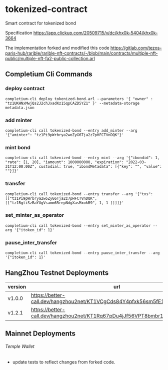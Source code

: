 # tokenized-contract
Smart contract for tokenized bond

Specification https://app.clickup.com/20509715/v/dc/khx0k-5404/khx0k-3664 

The implementation forked and modified this code https://gitlab.com/tezos-paris-hub/rarible/rarible-nft-contracts/-/blob/main/contracts/multiple-nft-public/multiple-nft-fa2-public-collection.arl

## Completium Cli Commands

### deploy contract
`completium-cli deploy tokenized-bond.arl --parameters '{ "owner" : "tz1UKHNxMwjQs2J2chJxadKz15qpCAZD5YZ1" }' --metadata-storage metadata.json`

### add minter
`completium-cli call tokenized-bond --entry add_minter --arg '{"aminter": "tz1Pi9pWrbrya2woZyG6Tja2z7pHFCTVnDQK"}'`

### mint bond
`completium-cli call tokenized-bond --entry mint --arg '{"ibondid": 1, "rate": [1, 20], "iamount": 1000000000, "expiration": "2022-03-31T12:00:00Z", custodial: true, "ibondMetadata": [{"key": "", "value": ""}]}'`

### transfer
`completium-cli call tokenized-bond --entry transfer --arg '{"txs": [["tz1Pi9pWrbrya2woZyG6Tja2z7pHFCTVnDQK", [["tz1RgtiSzRaYUgVsamm65repNdgXasMxokB9", 1, 1 ]]]]}'`

### set_minter_as_operator
`completium-cli call tokenized-bond --entry set_minter_as_operator --arg '{"itoken_id": 1}'`

### pause_inter_transfer
`completium-cli call tokenized-bond --entry pause_inter_transfer --arg '{"itoken_id": 1}'`

## HangZhou Testnet Deployments

|version | url |
|--|--|
|v1.0.0|https://better-call.dev/hangzhou2net/KT1VCgCds84Y4pfxk56sm5fE1PkR1DRewmMV|
|v1.2.1|https://better-call.dev/hangzhou2net/KT1Rq67pDu4jJf56VPT8bmbr1wnGuCZCAHm6|


## Mainnet Deployments



###### Temple Wallet

- update tests to reflect changes from forked code.